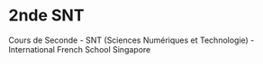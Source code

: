 # 2nde SNT
Cours de Seconde - SNT (Sciences Numériques et Technologie) - International French School Singapore

